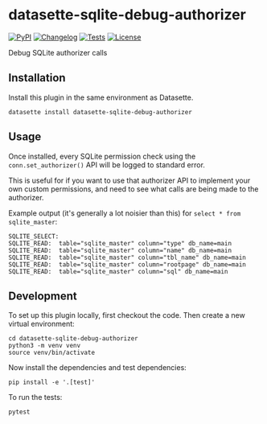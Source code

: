 # datasette-sqlite-debug-authorizer

[![PyPI](https://img.shields.io/pypi/v/datasette-sqlite-debug-authorizer.svg)](https://pypi.org/project/datasette-sqlite-debug-authorizer/)
[![Changelog](https://img.shields.io/github/v/release/simonw/datasette-sqlite-debug-authorizer?include_prereleases&label=changelog)](https://github.com/simonw/datasette-sqlite-debug-authorizer/releases)
[![Tests](https://github.com/simonw/datasette-sqlite-debug-authorizer/workflows/Test/badge.svg)](https://github.com/simonw/datasette-sqlite-debug-authorizer/actions?query=workflow%3ATest)
[![License](https://img.shields.io/badge/license-Apache%202.0-blue.svg)](https://github.com/simonw/datasette-sqlite-debug-authorizer/blob/main/LICENSE)

Debug SQLite authorizer calls

## Installation

Install this plugin in the same environment as Datasette.

    datasette install datasette-sqlite-debug-authorizer

## Usage

Once installed, every SQLite permission check using the `conn.set_authorizer()` API will be logged to standard error.

This is useful for if you want to use that authorizer API to implement your own custom permissions, and need to see what calls are being made to the authorizer.

Example output (it's generally a lot noisier than this) for `select * from sqlite_master`:

```
SQLITE_SELECT: 
SQLITE_READ:  table="sqlite_master" column="type" db_name=main
SQLITE_READ:  table="sqlite_master" column="name" db_name=main
SQLITE_READ:  table="sqlite_master" column="tbl_name" db_name=main
SQLITE_READ:  table="sqlite_master" column="rootpage" db_name=main
SQLITE_READ:  table="sqlite_master" column="sql" db_name=main
```

## Development

To set up this plugin locally, first checkout the code. Then create a new virtual environment:

    cd datasette-sqlite-debug-authorizer
    python3 -m venv venv
    source venv/bin/activate

Now install the dependencies and test dependencies:

    pip install -e '.[test]'

To run the tests:

    pytest
